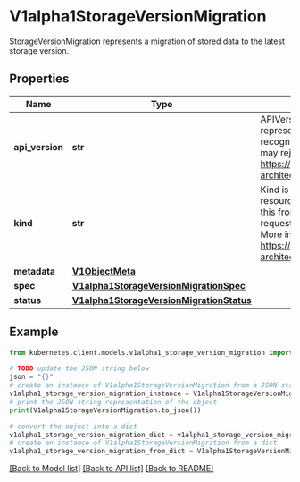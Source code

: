 # V1alpha1StorageVersionMigration

StorageVersionMigration represents a migration of stored data to the latest storage version.

## Properties

Name | Type | Description | Notes
------------ | ------------- | ------------- | -------------
**api_version** | **str** | APIVersion defines the versioned schema of this representation of an object. Servers should convert recognized schemas to the latest internal value, and may reject unrecognized values. More info: https://git.k8s.io/community/contributors/devel/sig-architecture/api-conventions.md#resources | [optional] 
**kind** | **str** | Kind is a string value representing the REST resource this object represents. Servers may infer this from the endpoint the kubernetes.client submits requests to. Cannot be updated. In CamelCase. More info: https://git.k8s.io/community/contributors/devel/sig-architecture/api-conventions.md#types-kinds | [optional] 
**metadata** | [**V1ObjectMeta**](V1ObjectMeta.md) |  | [optional] 
**spec** | [**V1alpha1StorageVersionMigrationSpec**](V1alpha1StorageVersionMigrationSpec.md) |  | [optional] 
**status** | [**V1alpha1StorageVersionMigrationStatus**](V1alpha1StorageVersionMigrationStatus.md) |  | [optional] 

## Example

```python
from kubernetes.client.models.v1alpha1_storage_version_migration import V1alpha1StorageVersionMigration

# TODO update the JSON string below
json = "{}"
# create an instance of V1alpha1StorageVersionMigration from a JSON string
v1alpha1_storage_version_migration_instance = V1alpha1StorageVersionMigration.from_json(json)
# print the JSON string representation of the object
print(V1alpha1StorageVersionMigration.to_json())

# convert the object into a dict
v1alpha1_storage_version_migration_dict = v1alpha1_storage_version_migration_instance.to_dict()
# create an instance of V1alpha1StorageVersionMigration from a dict
v1alpha1_storage_version_migration_from_dict = V1alpha1StorageVersionMigration.from_dict(v1alpha1_storage_version_migration_dict)
```
[[Back to Model list]](../README.md#documentation-for-models) [[Back to API list]](../README.md#documentation-for-api-endpoints) [[Back to README]](../README.md)


